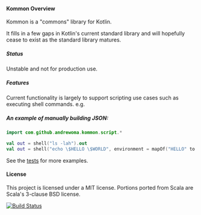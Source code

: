 #### Kommon Overview

Kommon is a "commons" library for Kotlin.

It fills in a few gaps in Kotlin's current standard library and will hopefully cease to exist
as the standard library matures.

##### Status

Unstable and not for production use.

##### Features

Current functionality is largely to support scripting use cases such as executing shell commands. e.g.

##### An example of manually building JSON:
```kotlin
import com.github.andrewoma.kommon.script.*

val out = shell("ls -lah").out
val out = shell("echo \$HELLO \$WORLD", environment = mapOf("HELLO" to "foo", "WORLD" to "bar")).out
```

See the [tests](/kommon/src/test/java/com/github/andrewoma/kommon) for more examples.

#### License
This project is licensed under a MIT license. Portions ported from Scala are Scala's 3-clause BSD license.

[![Build Status](https://travis-ci.org/andrewoma/kommon.svg?branch=master)](https://travis-ci.org/andrewoma/kommon)
